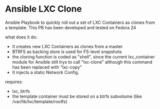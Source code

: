 # Ansible LXC Clone
Ansible Playbook to quickly roll out a set of LXC Containers as clones from a template.
This PB has been developed and tested on Fedora 24

what does it do:
* It creates new LXC Containers as clones from a master
* BTRFS as backing store is used for FS-level snapshots
* the cloning function is coded as "shell", since the current lxc_container module for Ansible still trys to call "lxc-clone" although this command has been replaced with "lxc-copy"
* It injects a static Network Config.

requires:
* lxc, btrfs
* the template container must be stored on a btrfs subvolume (like /var/lib/lxc/template/rootfs)
